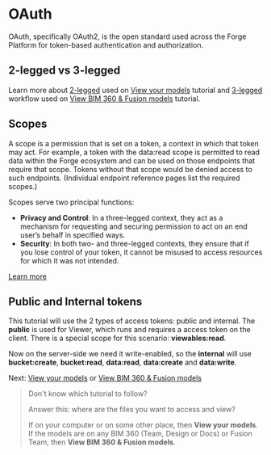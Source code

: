 # OAuth

OAuth, specifically OAuth2, is the open standard used across the Forge Platform for token-based authentication and authorization.

## 2-legged vs 3-legged

Learn more about [2-legged](https://developer.autodesk.com/en/docs/oauth/v2/tutorials/get-2-legged-token/) used on [View your models](tutorials/viewmodels) tutorial and [3-legged](https://developer.autodesk.com/en/docs/oauth/v2/tutorials/get-3-legged-token/) workflow used on [View BIM 360 & Fusion models](tutorials/viewhubmodels) tutorial.

## Scopes

A scope is a permission that is set on a token, a context in which that token may act. For example, a token with the data:read scope is permitted to read data within the Forge ecosystem and can be used on those endpoints that require that scope. Tokens without that scope would be denied access to such endpoints. (Individual endpoint reference pages list the required scopes.)

Scopes serve two principal functions:

- **Privacy and Control**: In a three-legged context, they act as a mechanism for requesting and securing permission to act on an end user’s behalf in specified ways.
- **Security**: In both two- and three-legged contexts, they ensure that if you lose control of your token, it cannot be misused to access resources for which it was not intended.

[Learn more](https://developer.autodesk.com/en/docs/oauth/v2/overview/scopes/)

## Public and Internal tokens

This tutorial will use the 2 types of access tokens: public and internal. The **public** is used for Viewer, which runs and requires a access token on the client. There is a special scope for this scenario: **viewables:read**. 

Now on the server-side we need it write-enabled, so the **internal** will use **bucket:create**, **bucket:read**, **data:read**, **data:create** and **data:write**.

Next: [View your models](tutorials/viewmodels) or [View BIM 360 & Fusion models](tutorials/viewhubmodels)

> Don't know which tutorial to follow? 
> 
> Answer this: where are the files you want to access and view? 
> 
> If on your computer or on some other place, then **View your models**. If the models are on any BIM 360 (Team, Design or Docs) or Fusion Team, then **View BIM 360 & Fusion models**. 
